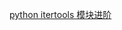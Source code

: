 [python itertools 模块进阶][9160adbd]

  [9160adbd]: http://wklken.me/posts/2013/08/20/python-extra-itertools.html#itertoolsdropwhilepredicate-iterable "python itertools 模块进阶"
